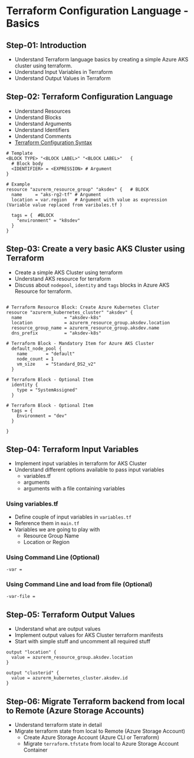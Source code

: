 # Terraform Configuration Language - Basics

## Step-01: Introduction
- Understand Terraform language basics by creating a simple Azure AKS cluster using terraform.
- Understand Input Variables in Terraform
- Understand Output Values in Terraform

## Step-02: Terraform Configuration Language 
- Understand Resources
- Understand Blocks
- Understand Arguments
- Understand Identifiers
- Understand Comments
- [Terraform Configuration Syntax](https://www.terraform.io/docs/configuration/syntax.html)
```
# Template
<BLOCK TYPE> "<BLOCK LABEL>" "<BLOCK LABEL>"   {
  # Block body
  <IDENTIFIER> = <EXPRESSION> # Argument
}

# Example
resource "azurerm_resource_group" "aksdev" {   # BLOCK
  name     = "aks-rg2-tf" # Argument
  location = var.region   # Argument with value as expression (Variable value replaced from varibales.tf )

  tags = {  #BLOCK
    "environment" = "k8sdev"
  }
}
```

## Step-03: Create a very basic AKS Cluster using Terraform
- Create a simple AKS Cluster using terraform
- Understand AKS resource for terraform
- Discuss about `nodepool`, `identity` and `tags` blocks in Azure AKS Resource for terraform.

```

# Terraform Resource Block: Create Azure Kubernetes Cluter
resource "azurerm_kubernetes_cluster" "aksdev" {
  name                = "aksdev-k8s"
  location            = azurerm_resource_group.aksdev.location
  resource_group_name = azurerm_resource_group.aksdev.name
  dns_prefix          = "aksdev-k8s"

# Terraform Block - Mandatory Item for Azure AKS Cluster
  default_node_pool {
    name       = "default"
    node_count = 1
    vm_size    = "Standard_DS2_v2"
  }

# Terraform Block - Optional Item
  identity {
    type = "SystemAssigned"
  }

# Terraform Block - Optional Item
  tags = {
    Environment = "dev"
  }

}
```


## Step-04: Terraform Input Variables
- Implement input variables in terraform for AKS Cluster
- Understand different options available to pass input variables
  - variables.tf
  - arguments
  - arguments with a file containing variables
### Using variables.tf
- Define couple of input variables in `variables.tf`
- Reference them in `main.tf`
- Variables we are going to play with
  - Resource Group Name
  - Location or Region

### Using Command Line (Optional)
```
-var = 
```

### Using Command Line and load from file (Optional)
```
-var-file = 
```




## Step-05: Terraform Output Values
- Understand what are output values
- Implement output values for AKS Cluster terraform manifests
- Start with simple stuff and uncomment all required stuff
```
output "location" {
  value = azurerm_resource_group.aksdev.location
}

output "clusterid" {
  value = azurerm_kubernetes_cluster.aksdev.id
}
```

## Step-06: Migrate Terraform backend from local to Remote (Azure Storage Accounts)
- Understand terraform state in detail
- Migrate terraform state from local to Remote (Azure Storage Account)
  - Create Azure Storage Account (Azure CLI or Terraform)
  - Migrate `terraform.tfstate` from local to Azure Storage Account Container




